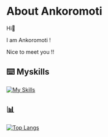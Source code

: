 # About Ankoromoti
Hi👋 

I am Ankoromoti !

Nice to meet you !!
## :keyboard: Myskills

[![My Skills](https://skillicons.dev/icons?i=html,css,js,nodejs,discord,bots,figma,github,&perline=4)](https://skillicons.dev)

## :bar_chart:

[![Top Langs](https://github-readme-stats.vercel.app/api/top-langs/?username=0Ankoromoti0&layout=compact)](https://ithub.com/anuraghazra/github-readme-stats)
